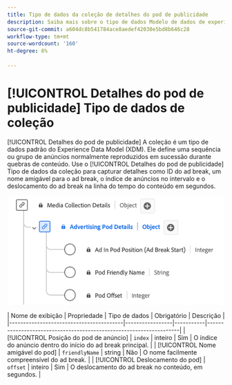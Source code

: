 ```yaml
---
title: Tipo de dados da coleção de detalhes do pod de publicidade
description: Saiba mais sobre o tipo de dados Modelo de dados de experiência (XDM) da coleção de detalhes do pod de publicidade.
source-git-commit: a604dc8b541784ace8aedef42030e5bd8b646c28
workflow-type: tm+mt
source-wordcount: '160'
ht-degree: 6%

---
```


# [!UICONTROL Detalhes do pod de publicidade] Tipo de dados de coleção

[!UICONTROL Detalhes do pod de publicidade] A coleção é um tipo de dados padrão do Experience Data Model (XDM). Ele define uma sequência ou grupo de anúncios normalmente reproduzidos em sucessão durante quebras de conteúdo. Use o [!UICONTROL Detalhes do pod de publicidade] Tipo de dados da coleção para capturar detalhes como ID do ad break, um nome amigável para o ad break, o índice de anúncios no intervalo e o deslocamento do ad break na linha do tempo do conteúdo em segundos.

![Um diagrama do tipo de dados Coleção de informações de detalhes do pod de anúncios.](../images/data-types/advertising-pod-details-collection.png)

| Nome de exibição | Propriedade | Tipo de dados | Obrigatório | Descrição |
|-----------------------------------------|-----------------|-----------|--------------------------------------------------------------------|
| [!UICONTROL Posição do pod de anúncio] | `index` | inteiro | Sim | O índice do anúncio dentro do início do ad break principal. |
| [!UICONTROL Nome amigável do pod] | `friendlyName` | string | Não | O nome facilmente compreensível do ad break. |
| [!UICONTROL Deslocamento do pod] | `offset` | inteiro | Sim | O deslocamento do ad break no conteúdo, em segundos. |

